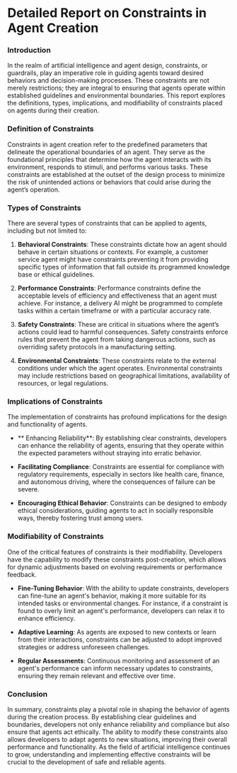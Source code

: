# Detailed Report on Constraints in Agent Creation

### Introduction
In the realm of artificial intelligence and agent design, constraints, or guardrails, play an imperative role in guiding agents toward desired behaviors and decision-making processes. These constraints are not merely restrictions; they are integral to ensuring that agents operate within established guidelines and environmental boundaries. This report explores the definitions, types, implications, and modifiability of constraints placed on agents during their creation.

### Definition of Constraints
Constraints in agent creation refer to the predefined parameters that delineate the operational boundaries of an agent. They serve as the foundational principles that determine how the agent interacts with its environment, responds to stimuli, and performs various tasks. These constraints are established at the outset of the design process to minimize the risk of unintended actions or behaviors that could arise during the agent’s operation.

### Types of Constraints
There are several types of constraints that can be applied to agents, including but not limited to:

1. **Behavioral Constraints**: These constraints dictate how an agent should behave in certain situations or contexts. For example, a customer service agent might have constraints preventing it from providing specific types of information that fall outside its programmed knowledge base or ethical guidelines.

2. **Performance Constraints**: Performance constraints define the acceptable levels of efficiency and effectiveness that an agent must achieve. For instance, a delivery AI might be programmed to complete tasks within a certain timeframe or with a particular accuracy rate.

3. **Safety Constraints**: These are critical in situations where the agent’s actions could lead to harmful consequences. Safety constraints enforce rules that prevent the agent from taking dangerous actions, such as overriding safety protocols in a manufacturing setting.

4. **Environmental Constraints**: These constraints relate to the external conditions under which the agent operates. Environmental constraints may include restrictions based on geographical limitations, availability of resources, or legal regulations.

### Implications of Constraints
The implementation of constraints has profound implications for the design and functionality of agents. 

- ** Enhancing Reliability**: By establishing clear constraints, developers can enhance the reliability of agents, ensuring that they operate within the expected parameters without straying into erratic behavior.

- **Facilitating Compliance**: Constraints are essential for compliance with regulatory requirements, especially in sectors like health care, finance, and autonomous driving, where the consequences of failure can be severe.

- **Encouraging Ethical Behavior**: Constraints can be designed to embody ethical considerations, guiding agents to act in socially responsible ways, thereby fostering trust among users.

### Modifiability of Constraints
One of the critical features of constraints is their modifiability. Developers have the capability to modify these constraints post-creation, which allows for dynamic adjustments based on evolving requirements or performance feedback. 

- **Fine-Tuning Behavior**: With the ability to update constraints, developers can fine-tune an agent's behavior, making it more suitable for its intended tasks or environmental changes. For instance, if a constraint is found to overly limit an agent's performance, developers can relax it to enhance efficiency.

- **Adaptive Learning**: As agents are exposed to new contexts or learn from their interactions, constraints can be adjusted to adopt improved strategies or address unforeseen challenges.

- **Regular Assessments**: Continuous monitoring and assessment of an agent's performance can inform necessary updates to constraints, ensuring they remain relevant and effective over time.

### Conclusion
In summary, constraints play a pivotal role in shaping the behavior of agents during the creation process. By establishing clear guidelines and boundaries, developers not only enhance reliability and compliance but also ensure that agents act ethically. The ability to modify these constraints also allows developers to adapt agents to new situations, improving their overall performance and functionality. As the field of artificial intelligence continues to grow, understanding and implementing effective constraints will be crucial to the development of safe and reliable agents.